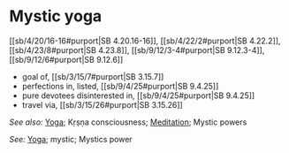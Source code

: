 # Mystic yoga

[[sb/4/20/16-16#purport|SB 4.20.16-16]], [[sb/4/22/2#purport|SB 4.22.2]], [[sb/4/23/8#purport|SB 4.23.8]], [[sb/9/12/3-4#purport|SB 9.12.3-4]], [[sb/9/12/6#purport|SB 9.12.6]]

* goal of, [[sb/3/15/7#purport|SB 3.15.7]]
* perfections in, listed, [[sb/9/4/25#purport|SB 9.4.25]]
* pure devotees disinterested in, [[sb/9/4/25#purport|SB 9.4.25]]
* travel via, [[sb/3/15/26#purport|SB 3.15.26]]

*See also:* [Yoga](entries/yoga.md); Kṛṣṇa consciousness; [Meditation](entries/meditation.md); Mystic powers

*See:* [Yoga](entries/yoga.md); mystic; Mystics power
